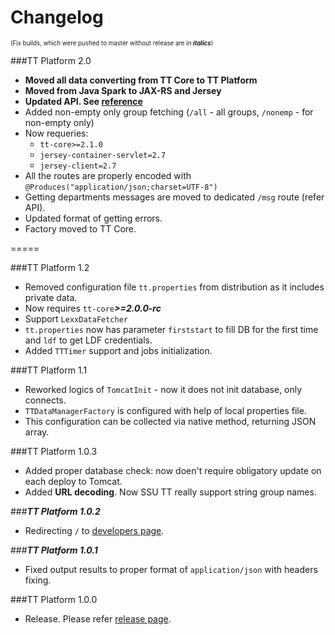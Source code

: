 Changelog
=========
<sub><sup>(Fix builds, which were pushed to master without release are in ***italics***)</sup></sub>

###TT Platform 2.0

* **Moved all data converting from TT Core to TT Platform**
* **Moved from Java Spark to JAX-RS and Jersey**
* **Updated API. See [reference](https://github.com/Plain-Solutions/tt-platform/blob/dev/docs/API%20Reference.md)**
* Added non-empty only group fetching (`/all` - all groups, `/nonemp` - for non-empty only)
* Now requeries:
	* `tt-core>=2.1.0`
	* `jersey-container-servlet=2.7`
	* `jersey-client=2.7`
* All the routes are properly encoded with `@Produces("application/json;charset=UTF-8")`
* Getting departments messages are moved to dedicated `/msg` route (refer API).
* Updated format of getting errors.
* Factory moved to TT Core. 

=====

###TT Platform 1.2
* Removed configuration file `tt.properties` from distribution as it includes private data.
* Now requires `tt-core`***>=2.0.0-rc***
* Support `LexxDataFetcher`
* `tt.properties` now has parameter `firststart` to fill DB for the first time and `ldf` to get LDF credentials.
* Added `TTTimer` support and jobs initialization. 

###TT Platform 1.1

* Reworked logics of `TomcatInit` - now it does not init database, only connects.
* `TTDataManagerFactory` is configured with help of local properties file.
* This configuration can be collected via native method, returning JSON array.

###TT Platform 1.0.3

* Added proper database check: now doen't require obligatory update on each deploy to Tomcat.
* Added **URL decoding**. Now SSU TT really support string group names.

###***TT Platform 1.0.2***
* Redirecting `/` to [developers page](ssutt.org/developers).

###***TT Platform 1.0.1***
* Fixed output results to proper format of `application/json` with headers fixing.


###TT Platform 1.0.0
* Release. Please refer [release page](https://github.com/Plain-Solutions/tt-platform/releases/tag/1.0.0).